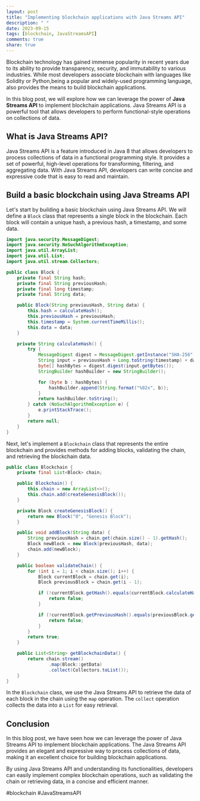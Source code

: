```yaml
---
layout: post
title: "Implementing blockchain applications with Java Streams API"
description: " "
date: 2023-09-15
tags: [blockchain, JavaStreamsAPI]
comments: true
share: true
---
```


Blockchain technology has gained immense popularity in recent years due to its ability to provide transparency, security, and immutability to various industries. While most developers associate blockchain with languages like Solidity or Python,being a popular and widely-used programming language, also provides the means to build blockchain applications.

In this blog post, we will explore how we can leverage the power of **Java Streams API** to implement blockchain applications. Java Streams API is a powerful tool that allows developers to perform functional-style operations on collections of data.

## What is Java Streams API?

Java Streams API is a feature introduced in Java 8 that allows developers to process collections of data in a functional programming style. It provides a set of powerful, high-level operations for transforming, filtering, and aggregating data. With Java Streams API, developers can write concise and expressive code that is easy to read and maintain.

## Build a basic blockchain using Java Streams API

Let's start by building a basic blockchain using Java Streams API. We will define a `Block` class that represents a single block in the blockchain. Each block will contain a unique hash, a previous hash, a timestamp, and some data.

```java
import java.security.MessageDigest;
import java.security.NoSuchAlgorithmException;
import java.util.ArrayList;
import java.util.List;
import java.util.stream.Collectors;

public class Block {
    private final String hash;
    private final String previousHash;
    private final long timestamp;
    private final String data;

    public Block(String previousHash, String data) {
        this.hash = calculateHash();
        this.previousHash = previousHash;
        this.timestamp = System.currentTimeMillis();
        this.data = data;
    }

    private String calculateHash() {
        try {
            MessageDigest digest = MessageDigest.getInstance("SHA-256");
            String input = previousHash + Long.toString(timestamp) + data;
            byte[] hashBytes = digest.digest(input.getBytes());
            StringBuilder hashBuilder = new StringBuilder();

            for (byte b : hashBytes) {
                hashBuilder.append(String.format("%02x", b));
            }
            return hashBuilder.toString();
        } catch (NoSuchAlgorithmException e) {
            e.printStackTrace();
        }
        return null;
    }
}
```

Next, let's implement a `Blockchain` class that represents the entire blockchain and provides methods for adding blocks, validating the chain, and retrieving the blockchain data.

```java
public class Blockchain {
    private final List<Block> chain;

    public Blockchain() {
        this.chain = new ArrayList<>();
        this.chain.add(createGenesisBlock());
    }

    private Block createGenesisBlock() {
        return new Block("0", "Genesis Block");
    }

    public void addBlock(String data) {
        String previousHash = chain.get(chain.size() - 1).getHash();
        Block newBlock = new Block(previousHash, data);
        chain.add(newBlock);
    }

    public boolean validateChain() {
        for (int i = 1; i < chain.size(); i++) {
            Block currentBlock = chain.get(i);
            Block previousBlock = chain.get(i - 1);

            if (!currentBlock.getHash().equals(currentBlock.calculateHash())) {
                return false;
            }

            if (!currentBlock.getPreviousHash().equals(previousBlock.getHash())) {
                return false;
            }
        }
        return true;
    }

    public List<String> getBlockchainData() {
        return chain.stream()
                .map(Block::getData)
                .collect(Collectors.toList());
    }
}
```

In the `Blockchain` class, we use the Java Streams API to retrieve the data of each block in the chain using the `map` operation. The `collect` operation collects the data into a `List` for easy retrieval.

## Conclusion

In this blog post, we have seen how we can leverage the power of Java Streams API to implement blockchain applications. The Java Streams API provides an elegant and expressive way to process collections of data, making it an excellent choice for building blockchain applications.

By using Java Streams API and understanding its functionalities, developers can easily implement complex blockchain operations, such as validating the chain or retrieving data, in a concise and efficient manner.

#blockchain #JavaStreamsAPI